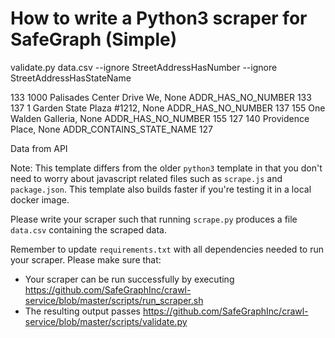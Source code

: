 # How to write a Python3 scraper for SafeGraph (Simple)

validate.py data.csv --ignore StreetAddressHasNumber --ignore StreetAddressHasStateName

	
133  1000 Palisades Center Drive We, None  ADDR_HAS_NO_NUMBER        133
137      1 Garden State Plaza #1212, None  ADDR_HAS_NO_NUMBER        137
155             One Walden Galleria, None  ADDR_HAS_NO_NUMBER        155
127  140 Providence Place, None  ADDR_CONTAINS_STATE_NAME        127

Data from API


Note: This template differs from the older `python3` template in that you don't need to worry about javascript related files such as `scrape.js` and `package.json`. This template also builds faster if you're testing it in a local docker image.

Please write your scraper such that running `scrape.py` produces a file `data.csv` containing the scraped data.

Remember to update `requirements.txt` with all dependencies needed to run your scraper. 
Please make sure that:
* Your scraper can be run successfully by executing https://github.com/SafeGraphInc/crawl-service/blob/master/scripts/run_scraper.sh 
* The resulting output passes https://github.com/SafeGraphInc/crawl-service/blob/master/scripts/validate.py
